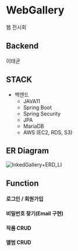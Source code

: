   
# WebGallery
  
웹 전시회

## Backend 
이태균

## STACK
- 백엔드
  - JAVA11
  - Spring Boot
  - Spring Security
  - JPA
  - MariaDB
  - AWS (EC2, RDS, S3)
  
## ER Diagram
  
![InkedGallery+ERD_LI](https://user-images.githubusercontent.com/84495814/140073836-1499ae05-ea6a-40d8-b256-18ab6a04c780.jpg)

## Function
#### 로그인 / 회원가입
#### 비밀번호 찾기(Email 구현)
#### 작품 CRUD  
#### 앨범 CRUD




